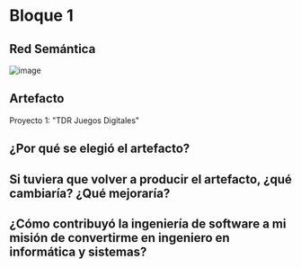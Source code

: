 # Bloque 1
## Red Semántica

![image](https://user-images.githubusercontent.com/37462034/141702616-ac4e8aaf-adc9-41bc-b022-cdcc48e984bb.png)

## Artefacto
Proyecto 1: "TDR Juegos Digitales"

## ¿Por qué se elegió el artefacto?

## Si tuviera que volver a producir el artefacto, ¿qué cambiaría? ¿Qué mejoraría?

## ¿Cómo contribuyó la ingeniería de software a mi misión de convertirme en ingeniero en informática y sistemas?
